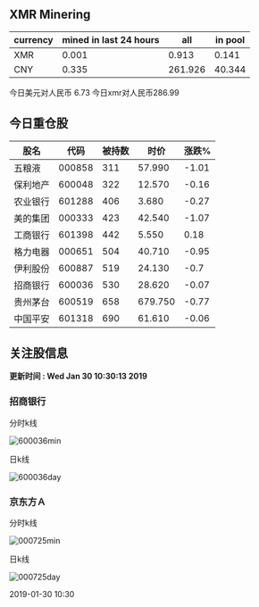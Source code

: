 ## XMR Minering

|currency|mined in last 24 hours|all|in pool|
|---|---|---|---|
|XMR|0.001|0.913|0.141|
|CNY|0.335|261.926|40.344|

今日美元对人民币 6.73	今日xmr对人民币286.99


## 今日重仓股 

|股名|代码|被持数|时价|涨跌%|
|---|---|---|---|---|
|五粮液|000858|311|57.990|-1.01|
|保利地产|600048|322|12.570|-0.16|
|农业银行|601288|406|3.680|-0.27|
|美的集团|000333|423|42.540|-1.07|
|工商银行|601398|442|5.550|0.18|
|格力电器|000651|504|40.710|-0.95|
|伊利股份|600887|519|24.130|-0.7|
|招商银行|600036|530|28.620|-0.07|
|贵州茅台|600519|658|679.750|-0.77|
|中国平安|601318|690|61.610|-0.06|

## 关注股信息
**更新时间 : Wed Jan 30 10:30:13 2019**
### 招商银行 
分时k线

![600036min](http://image.sinajs.cn/newchart/min/n/sh600036.gif)

日k线

![600036day](http://image.sinajs.cn/newchart/daily/n/sh600036.gif)

### 京东方Ａ 
分时k线

![000725min](http://image.sinajs.cn/newchart/min/n/sz000725.gif)

日k线

![000725day](http://image.sinajs.cn/newchart/daily/n/sz000725.gif)

2019-01-30 10:30